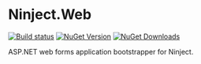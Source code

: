 # Ninject.Web

[![Build status](https://ci.appveyor.com/api/projects/status/mktoo1k2towc3l33?svg=true)](https://ci.appveyor.com/project/Ninject/ninject-web)
[![NuGet Version](http://img.shields.io/nuget/v/Ninject.Web.svg?style=flat)](https://www.nuget.org/packages/Ninject.Web/) 
[![NuGet Downloads](http://img.shields.io/nuget/dt/Ninject.Web.svg?style=flat)](https://www.nuget.org/packages/Ninject.Web/)

ASP.NET web forms application bootstrapper for Ninject.